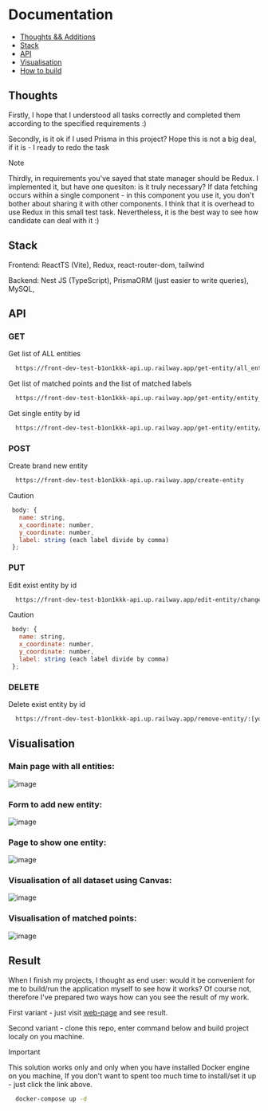 # Documentation

+ [Thoughts && Additions](#Thoughts)
+ [Stack](#Stack)
+ [API](#API)
+ [Visualisation](#Visualisation)
+ [How to build](#Result)


## Thoughts

Firstly, I hope that I understood all tasks correctly and completed them according to the specified requirements :)

Secondly, is it ok if I used Prisma in this project? Hope this is not a big deal, if it is - I ready to redo the task

> [!NOTE]
> 
> Thirdly, in requirements you've sayed that state manager should be Redux. I implemented it, but have one quesiton: is it truly necessary? If data fetching occurs within a single component - in this component you use it, you don't bother about sharing it with other components. I think that it is overhead to use Redux in this small test task. Nevertheless, it is the best way to see how candidate can deal with it :)


## Stack

Frontend: ReactTS (Vite), Redux, react-router-dom, tailwind 

Backend: Nest JS (TypeScript), PrismaORM (just easier to write queries), MySQL, 


## API

### GET
Get list of ALL entities
```cmd
  https://front-dev-test-b1on1kkk-api.up.railway.app/get-entity/all_entities
```

Get list of matched points and the list of matched labels
```cmd
  https://front-dev-test-b1on1kkk-api.up.railway.app/get-entity/entity_filtered?x1=[value]&x2=[value]&y1=[value]&y2=[value]
```

Get single entity by id
```cmd
  https://front-dev-test-b1on1kkk-api.up.railway.app/get-entity/entity/:[your_id]
```

### POST
Create brand new entity
```cmd
  https://front-dev-test-b1on1kkk-api.up.railway.app/create-entity
```
> [!CAUTION]
> ```javascript
>  body: {
>    name: string,
>    x_coordinate: number,
>    y_coordinate: number,
>    label: string (each label divide by comma)
>  };
> ```

### PUT
Edit exist entity by id
```cmd
  https://front-dev-test-b1on1kkk-api.up.railway.app/edit-entity/change_all/:[your_id]
```
> [!CAUTION]
> ```javascript
>  body: {
>    name: string,
>    x_coordinate: number,
>    y_coordinate: number,
>    label: string (each label divide by comma)
>  };
> ```

### DELETE
Delete exist entity by id
```cmd
  https://front-dev-test-b1on1kkk-api.up.railway.app/remove-entity/:[your_id]
```


## Visualisation

### Main page with all entities:

![image](https://github.com/b1on1kkk/front_dev_test_for_jun/assets/114521829/1eec17cc-f7d8-4ec2-9dd8-45dc1bc4303d)

### Form to add new entity:

![image](https://github.com/b1on1kkk/front_dev_test_for_jun/assets/114521829/490cf165-f7cc-4e6b-a2f5-d909ec2eec73)

### Page to show one entity:

![image](https://github.com/b1on1kkk/front_dev_test_for_jun/assets/114521829/cad91eb0-493a-4507-bca6-ce1d61a4b4fa)

### Visualisation of all dataset using Canvas:

![image](https://github.com/b1on1kkk/front_dev_test_for_jun/assets/114521829/71b51c50-fec7-4728-901c-19fb36652079)

### Visualisation of matched points:

![image](https://github.com/b1on1kkk/front_dev_test_for_jun/assets/114521829/ef9a8f60-1db4-40ac-88e6-41e23c4f76f9)


## Result

When I finish my projects, I thought as end user: would it be convenient for me to build/run the application myself to see how it works? Of course not, therefore I've prepared two ways how can you see the result of my work.

First variant - just visit [web-page](https://frontdevtestforjun.netlify.app/) and see result.

Second variant - clone this repo, enter command below and build project localy on you machine. 

> [!IMPORTANT]
>
> This solution works only and only when you have installed Docker engine on you machine, If you don't want to spent too much time to install/set it up - just click the link above.

```cmd
  docker-compose up -d
```
